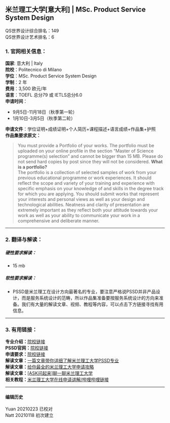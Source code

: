 ## 米兰理工大学[意大利] | MSc. Product Service System Design

QS世界设计综合排名：149  
QS世界设计艺术排名：6



### 1. 官网相关信息：

**国家**: 意大利 | Italy  
**院校**：Politecnico di Milano  
**学位**：MSc. Product Service System Design   
**学制**：2 年  
**费用**：3,500 欧元/年  
**语言**：TOEFL 总分79 或 IETLS总分6.0  
**申请时间**：  
- 9月5日-11月18日（秋季第一轮）
- 1月10日-3月5日（秋季第二轮）

**申请文件**：学位证明+成绩证明+个人简历+课程描述+语言成绩+作品集+护照  
**作品集要求原文：**   

>You must provide a Portfolio of your works. The portfolio must be uploaded on your online profile in the section “Master of Science programme(s) selection” and cannot be bigger than 15 MB. Please do not send hard copies by post since they will not be considered.
>	**What is a portfolio?**   
The portfolio is a collection of selected samples of work from your previous educational programme or work experiences. It should reflect the scope and variety of your training and experience with specific emphasis on your knowledge of and skills in the degree track for which you are applying. You should submit works that represent your interests and personal views as well as your design and technological abilities. Neatness and clarity of presentation are extremely important as they reflect both your attitude towards your work as well as your ability to communicate your work in a comprehensive and deliberate manner.



---


### 2. 翻译与解读：

##### 硬性要求解读：
- 15 mb


##### 软性要求解读：
- PSSD是米兰理工在设计方向最著名的专业，要注意严格说PSSD并非产品设计，而是服务系统设计的范畴，所以作品集准备要按服务系统设计的方向来准备。我们有大量的解读文章、视频、教程等内容，可以点击下方链接寻找有用信息。



---


### 3. 有用链接：

**专业介绍：**[院校链接](https://www.polimi.it/?id=6502&anno=2020&campus=&scuola=&corso=1159&L=1)  
**PSSD官网：**[院校链接](https://www.pssd.polimi.it/)  
**申请要求：**[院校链接](https://www.polimi.it/en/international-prospective-students/laurea-magistrale-programmes-equivalent-to-master-of-science/application-procedures/application/list-of-documents-required-by-the-admissions-office/)  
**解读文章：**[一篇文章带你详细了解米兰理工大学PSSD专业](http://www.makebi.net/31269.html)  
**解读文章：**[给你最全的米兰理工大学申请攻略](http://www.makebi.net/28311.html)    
**解读文章：**[[ASK问起来]聊一聊米兰理工大学](http://www.makebi.net/21296.html)  
**相关教程：**[米兰理工大学在线申请讲解/哔哩哔哩链接](https://www.bilibili.com/video/av35341944)  


---


#### 编辑历史
Yuan 20210223 已校对  
Natt 20210118 初次建立  
